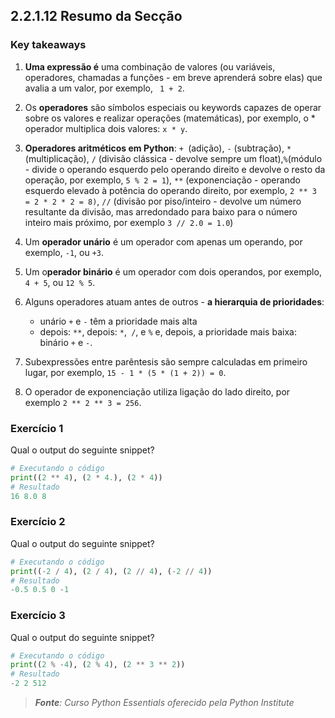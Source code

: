 ## 2.2.1.12 Resumo da Secção

### Key takeaways

1. **Uma expressão é** uma combinação de valores (ou variáveis, operadores, chamadas a funções - em breve aprenderá sobre elas) que avalia a um valor, por exemplo, `` 1 + 2``.

2. Os **operadores** são símbolos especiais ou keywords capazes de operar sobre os valores e realizar operações (matemáticas), por exemplo, o * operador multiplica dois valores: ``x * y``.

3. **Operadores aritméticos em Python**: ``+ ``(adição), ``-`` (subtração), ``*`` (multiplicação), ``/`` (divisão clássica - devolve sempre um float),`` % ``(módulo - divide o operando esquerdo pelo operando direito e devolve o resto da operação, por exemplo, ``5 % 2 = 1``), ``**`` (exponenciação - operando esquerdo elevado à potência do operando direito, por exemplo, ``2 ** 3 = 2 * 2 * 2 = 8)``, ``//`` (divisão por piso/inteiro - devolve um número resultante da divisão, mas arredondado para baixo para o número inteiro mais próximo, por exemplo ``3 // 2.0 = 1.0``)

4. Um **operador unário** é um operador com apenas um operando, por exemplo, ``-1``, ou ``+3``.

5. Um o**perador binário** é um operador com dois operandos, por exemplo, ``4 + 5``, ou ``12 % 5``.

6. Alguns operadores atuam antes de outros - **a hierarquia de prioridades**:
   - unário ``+`` e ``-`` têm a prioridade mais alta
   - depois: ``**``, depois: ``*``,`` /``, e ``%`` e, depois, a prioridade mais baixa: binário ``+`` e ``-``.

1. Subexpressões entre parêntesis são sempre calculadas em primeiro lugar, por exemplo, ``15 - 1 * (5 * (1 + 2)) = 0``.

2. O operador de exponenciação utiliza ligação do lado direito, por exemplo ``2 ** 2 ** 3 = 256``.


### Exercício 1

Qual o output do seguinte snippet?

```python
# Executando o código
print((2 ** 4), (2 * 4.), (2 * 4))
# Resultado
16 8.0 8
```

### Exercício 2

Qual o output do seguinte snippet?

```python
# Executando o código
print((-2 / 4), (2 / 4), (2 // 4), (-2 // 4))
# Resultado
-0.5 0.5 0 -1
```

### Exercício 3

Qual o output do seguinte snippet?
```python
# Executando o código
print((2 % -4), (2 % 4), (2 ** 3 ** 2))
# Resultado
-2 2 512
```

>***Fonte**: Curso Python Essentials oferecido pela Python Institute*